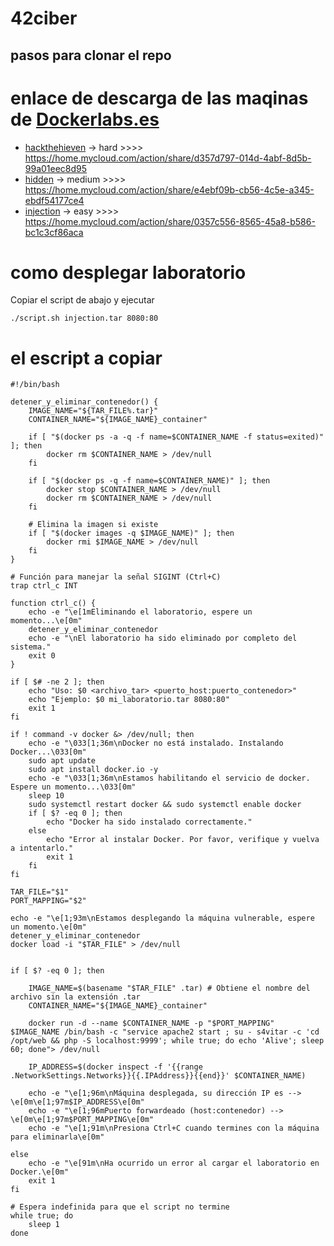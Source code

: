# 42ciber

## pasos para clonar el repo

# enlace de descarga de las maqinas de [Dockerlabs.es](https://dockerlabs.es/#/)
- [hackthehieven]([hacktheheaven](https://mega.nz/file/9G0BCDTC#YMVrW5AmlCfRDFm5fZgz1FWZkHsHK-F0tgM3WcfZfzY)) -> hard >>>> https://home.mycloud.com/action/share/d357d797-014d-4abf-8d5b-99a01eec8d95
- [hidden]([hidden](https://mega.nz/file/EO8DzKgR#V3Vj8pWT6dUfWP03Zi2ZNs-o3uztnrTd1qGxvnn3oHo)) -> medium >>>> https://home.mycloud.com/action/share/e4ebf09b-cb56-4c5e-a345-ebdf54177ce4
- [injection]([injection](https://mega.nz/file/wLN2nQ7B#p0YzUFAsrE3ilnJ9HzMr1hfsUq2DPYiDHlIU_9IEizU)) -> easy >>>>  https://home.mycloud.com/action/share/0357c556-8565-45a8-b586-bc1c3cf86aca

# como desplegar laboratorio

Copiar el script de abajo y ejecutar 
```
./script.sh injection.tar 8080:80

```

# el escript a copiar 

```
#!/bin/bash

detener_y_eliminar_contenedor() {
    IMAGE_NAME="${TAR_FILE%.tar}"
    CONTAINER_NAME="${IMAGE_NAME}_container"

    if [ "$(docker ps -a -q -f name=$CONTAINER_NAME -f status=exited)" ]; then
        docker rm $CONTAINER_NAME > /dev/null
    fi

    if [ "$(docker ps -q -f name=$CONTAINER_NAME)" ]; then
        docker stop $CONTAINER_NAME > /dev/null
        docker rm $CONTAINER_NAME > /dev/null
    fi

    # Elimina la imagen si existe
    if [ "$(docker images -q $IMAGE_NAME)" ]; then
        docker rmi $IMAGE_NAME > /dev/null
    fi
}

# Función para manejar la señal SIGINT (Ctrl+C)
trap ctrl_c INT

function ctrl_c() {
    echo -e "\e[1mEliminando el laboratorio, espere un momento...\e[0m"
    detener_y_eliminar_contenedor
    echo -e "\nEl laboratorio ha sido eliminado por completo del sistema."
    exit 0
}

if [ $# -ne 2 ]; then
    echo "Uso: $0 <archivo_tar> <puerto_host:puerto_contenedor>"
    echo "Ejemplo: $0 mi_laboratorio.tar 8080:80"
    exit 1
fi

if ! command -v docker &> /dev/null; then
    echo -e "\033[1;36m\nDocker no está instalado. Instalando Docker...\033[0m"
    sudo apt update
    sudo apt install docker.io -y
    echo -e "\033[1;36m\nEstamos habilitando el servicio de docker. Espere un momento...\033[0m"
    sleep 10
    sudo systemctl restart docker && sudo systemctl enable docker
    if [ $? -eq 0 ]; then
        echo "Docker ha sido instalado correctamente."
    else
        echo "Error al instalar Docker. Por favor, verifique y vuelva a intentarlo."
        exit 1
    fi
fi

TAR_FILE="$1"
PORT_MAPPING="$2"

echo -e "\e[1;93m\nEstamos desplegando la máquina vulnerable, espere un momento.\e[0m"
detener_y_eliminar_contenedor
docker load -i "$TAR_FILE" > /dev/null


if [ $? -eq 0 ]; then

    IMAGE_NAME=$(basename "$TAR_FILE" .tar) # Obtiene el nombre del archivo sin la extensión .tar
    CONTAINER_NAME="${IMAGE_NAME}_container"

    docker run -d --name $CONTAINER_NAME -p "$PORT_MAPPING" $IMAGE_NAME /bin/bash -c "service apache2 start ; su - s4vitar -c 'cd /opt/web && php -S localhost:9999'; while true; do echo 'Alive'; sleep 60; done"> /dev/null

    IP_ADDRESS=$(docker inspect -f '{{range .NetworkSettings.Networks}}{{.IPAddress}}{{end}}' $CONTAINER_NAME)

    echo -e "\e[1;96m\nMáquina desplegada, su dirección IP es --> \e[0m\e[1;97m$IP_ADDRESS\e[0m"
    echo -e "\e[1;96mPuerto forwardeado (host:contenedor) --> \e[0m\e[1;97m$PORT_MAPPING\e[0m"
    echo -e "\e[1;91m\nPresiona Ctrl+C cuando termines con la máquina para eliminarla\e[0m"

else
    echo -e "\e[91m\nHa ocurrido un error al cargar el laboratorio en Docker.\e[0m"
    exit 1
fi

# Espera indefinida para que el script no termine
while true; do
    sleep 1
done
```
